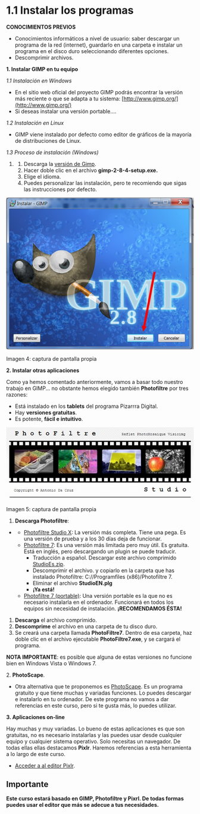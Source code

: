 # 1.1 Instalar los programas

**CONOCIMIENTOS PREVIOS**

*   Conocimientos informáticos a nivel de usuario: saber descargar un programa de la red (internet), guardarlo en una carpeta e instalar un programa en el disco duro seleccionando diferentes opciones.
*   Descomprimir archivos.

**1\. Instalar GIMP en tu equipo**

_1.1 Instalación en Windows_

*   En el sitio web oficial del proyecto GIMP podrás encontrar la versión más reciente o que se adapta a tu sistema: [http://www.gimp.org/](http://www.gimp.org/)
*   Si deseas instalar una versión portable....

_1.2 Instalación en Linux_

*   GIMP viene instalado por defecto como editor de gráficos de la mayoría de distribuciones de Linux.

_1.3 Proceso de instalación (Windows)_

1.  1.  Descarga la [versión de Gimp](http://sourceforge.net/projects/gimp-win/files/GIMP%20%2B%20GTK%2B%20%28stable%20release%29/GIMP%202.8.6/gimp-2.8.6-setup.exe/download?accel_key=71%3A1383605438%3Ahttp%253A//www.gimp.org/downloads/%3A1a0d63dd%2499e19f59767599716d478145a95947df73b7dbb0&click_id=85ed86c4-45a3-11e3-bea3-0200ac1d1d8f&source=accel).
    2.  Hacer doble clic en el archivo **gimp-2-8-4-setup.exe.**
    3.  Elige el idioma.
    4.  Puedes personalizar las instalación, pero te recomiendo que sigas las instrucciones por defecto.


![](img/instalagimp.jpg)


Imagen 4: captura de pantalla propia

**2\. Instalar otras aplicaciones**

Como ya hemos comentado anteriormente, vamos a basar todo nuestro trabajo en GIMP... no obstante hemos elegido también **Photofiltre** por tres razones:

*   Está instalado en los **tablets** del programa Pizarrra Digital.
*   Hay **versiones gratuitas**.
*   Es potente, **fácil e intuitivo**.


![](img/photofiltre.jpg)


Imagen 5: captura de pantalla propia

1.  **Descarga Photofiltre**:

*   *   [Photofiltre Studio X](http://www.photofiltre-studio.com/download-en.htm): La versión más completa. Tiene una pega. Es una versión de prueba y a los 30 días deja de funcionar.
    *   [Photofiltre 7](http://www.photofiltre-studio.com/pf7-en.htm): Es una versión más limitada pero muy útil. Es gratuita. Está en inglés, pero descargando un plugin se puede traducir.
        *   Traducción a español. Descargar este archivo comprimido [StudioEs.zip](http://static.infomaniak.ch/photofiltre/utils/StudioES.zip).
        *   Descomprimir el archivo. y copiarlo en la carpeta que has instalado Photofiltre: C://Programfiles (x86)/Photofiltre 7.
        *   Eliminar el archivo **StudioEN.plg**
        *   **¡Ya está!**
    *   [Photofiltre 7 (portable)](http://aularagon.catedu.es/materialesaularagon2013/imagen/PhotoFiltre7.zip): Una versión portable es la que no es necesario instalarla en el ordenador. Funcionará en todos los equipos sin necesidad de instalación. **¡RECOMENDAMOS ÉSTA!**

1.  **Descarga** el archivo comprimido.
2.  **Descomprime** el archivo en una carpeta de tu disco duro.
3.  Se creará una carpeta llamada **PhotoFiltre7**. Dentro de esa carpeta, haz doble clic en el archivo ejecutable **PhotoFiltre7.exe**, y se cargará el programa.

**NOTA IMPORTANTE**: es posible que alguna de estas versiones no funcione bien en Windows Vista o Windows 7.

2\. **PhotoScape**.

*   Otra alternativa que te proponemos es [PhotoScape](http://www.photoscape.org/ps/main/index.php?lc=es). Es un programa gratuito y que tiene muchas y variadas funciones. Lo puedes descargar e instalarlo en tu ordenador. De este programa no vamos a dar referencias en este curso, pero si te gusta más, lo puedes utilizar.

**3\. Aplicaciones on-line**

Hay muchas y muy variadas. Lo bueno de estas aplicaciones es que son gratuitas, no es necesario instalarlas y las puedes usar desde cualquier equipo y cualquier sistema operativo. Solo necesitas un navegador. De todas ellas ellas destacamos **Pixlr**. Haremos referencias a esta herramienta a lo largo de este curso.

*   [Acceder a al editor Pixlr](http://pixlr.com/editor/).

## Importante

**Este curso estará basado en GIMP, Photofiltre y Pixrl. De todas formas puedes usar el editor que más se adecue a tus necesidades.**

